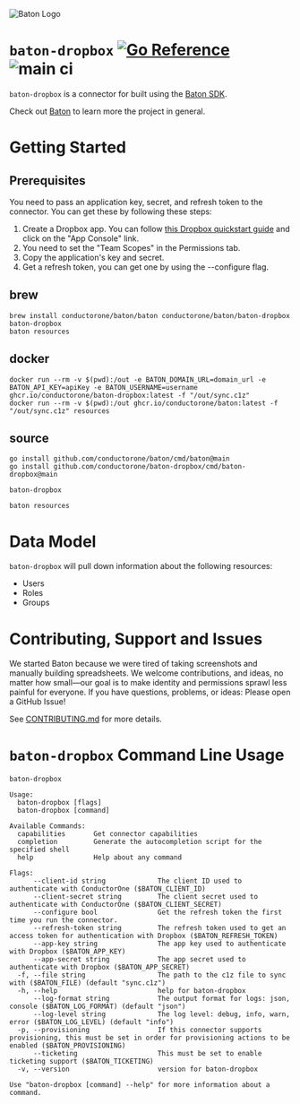 ![Baton Logo](./docs/images/baton-logo.png)

# `baton-dropbox` [![Go Reference](https://pkg.go.dev/badge/github.com/conductorone/baton-dropbox.svg)](https://pkg.go.dev/github.com/conductorone/baton-dropbox) ![main ci](https://github.com/conductorone/baton-dropbox/actions/workflows/main.yaml/badge.svg)

`baton-dropbox` is a connector for built using the [Baton SDK](https://github.com/conductorone/baton-sdk).

Check out [Baton](https://github.com/conductorone/baton) to learn more the project in general.

# Getting Started

## Prerequisites

You need to pass an application key, secret, and refresh token to the connector. You can get these by following these steps:
1. Create a Dropbox app. You can follow [this Dropbox quickstart guide](https://www.dropbox.com/developers/reference/getting-started) and click on the "App Console" link.
2. You need to set the "Team Scopes" in the Permissions tab.
3. Copy the application's key and secret.
4. Get a refresh token, you can get one by using the --configure flag.

## brew

```
brew install conductorone/baton/baton conductorone/baton/baton-dropbox
baton-dropbox
baton resources
```

## docker

```
docker run --rm -v $(pwd):/out -e BATON_DOMAIN_URL=domain_url -e BATON_API_KEY=apiKey -e BATON_USERNAME=username ghcr.io/conductorone/baton-dropbox:latest -f "/out/sync.c1z"
docker run --rm -v $(pwd):/out ghcr.io/conductorone/baton:latest -f "/out/sync.c1z" resources
```

## source

```
go install github.com/conductorone/baton/cmd/baton@main
go install github.com/conductorone/baton-dropbox/cmd/baton-dropbox@main

baton-dropbox

baton resources
```

# Data Model

`baton-dropbox` will pull down information about the following resources:
- Users
- Roles
- Groups

# Contributing, Support and Issues

We started Baton because we were tired of taking screenshots and manually
building spreadsheets. We welcome contributions, and ideas, no matter how
small&mdash;our goal is to make identity and permissions sprawl less painful for
everyone. If you have questions, problems, or ideas: Please open a GitHub Issue!

See [CONTRIBUTING.md](https://github.com/ConductorOne/baton/blob/main/CONTRIBUTING.md) for more details.

# `baton-dropbox` Command Line Usage

```
baton-dropbox

Usage:
  baton-dropbox [flags]
  baton-dropbox [command]

Available Commands:
  capabilities       Get connector capabilities
  completion         Generate the autocompletion script for the specified shell
  help               Help about any command

Flags:
      --client-id string             The client ID used to authenticate with ConductorOne ($BATON_CLIENT_ID)
      --client-secret string         The client secret used to authenticate with ConductorOne ($BATON_CLIENT_SECRET)
      --configure bool               Get the refresh token the first time you run the connector.
      --refresh-token string         The refresh token used to get an access token for authentication with Dropbox ($BATON_REFRESH_TOKEN)
      --app-key string               The app key used to authenticate with Dropbox ($BATON_APP_KEY)
      --app-secret string            The app secret used to authenticate with Dropbox ($BATON_APP_SECRET)
  -f, --file string                  The path to the c1z file to sync with ($BATON_FILE) (default "sync.c1z")
  -h, --help                         help for baton-dropbox
      --log-format string            The output format for logs: json, console ($BATON_LOG_FORMAT) (default "json")
      --log-level string             The log level: debug, info, warn, error ($BATON_LOG_LEVEL) (default "info")
  -p, --provisioning                 If this connector supports provisioning, this must be set in order for provisioning actions to be enabled ($BATON_PROVISIONING)
      --ticketing                    This must be set to enable ticketing support ($BATON_TICKETING)
  -v, --version                      version for baton-dropbox

Use "baton-dropbox [command] --help" for more information about a command.
```
